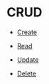 # CRUD

* [Create](https://ovdncids.github.io/react-native-curriculum/crud/create.png)

* [Read](https://ovdncids.github.io/react-native-curriculum/crud/read.png)

* [Update](https://ovdncids.github.io/react-native-curriculum/crud/update.png)

* [Delete](https://ovdncids.github.io/react-native-curriculum/crud/delete.png)
